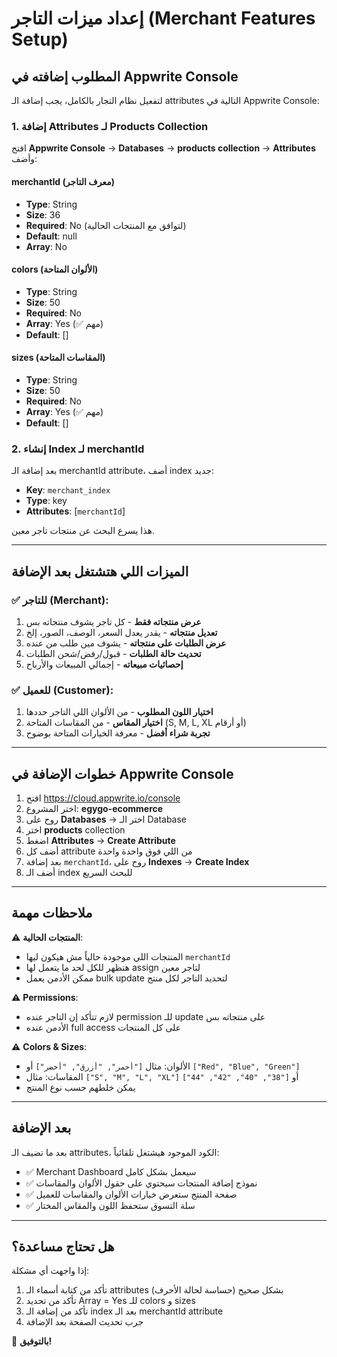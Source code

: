 # إعداد ميزات التاجر (Merchant Features Setup)

## المطلوب إضافته في Appwrite Console

لتفعيل نظام التجار بالكامل، يجب إضافة الـ attributes التالية في Appwrite Console:

### 1. إضافة Attributes لـ Products Collection

افتح **Appwrite Console** → **Databases** → **products collection** → **Attributes** وأضف:

#### merchantId (معرف التاجر)
- **Type**: String
- **Size**: 36
- **Required**: No (لتوافق مع المنتجات الحالية)
- **Default**: null
- **Array**: No

#### colors (الألوان المتاحة)
- **Type**: String  
- **Size**: 50
- **Required**: No
- **Array**: Yes (✅ مهم)
- **Default**: []

#### sizes (المقاسات المتاحة)
- **Type**: String
- **Size**: 50
- **Required**: No
- **Array**: Yes (✅ مهم)
- **Default**: []

### 2. إنشاء Index لـ merchantId

بعد إضافة الـ merchantId attribute، أضف index جديد:

- **Key**: `merchant_index`
- **Type**: key
- **Attributes**: [`merchantId`]

هذا يسرع البحث عن منتجات تاجر معين.

---

## الميزات اللي هتشتغل بعد الإضافة

### ✅ للتاجر (Merchant):
1. **عرض منتجاته فقط** - كل تاجر يشوف منتجاته بس
2. **تعديل منتجاته** - يقدر يعدل السعر، الوصف، الصور، إلخ
3. **عرض الطلبات على منتجاته** - يشوف مين طلب من عنده
4. **تحديث حالة الطلبات** - قبول/رفض/شحن الطلبات
5. **إحصائيات مبيعاته** - إجمالي المبيعات والأرباح

### ✅ للعميل (Customer):
1. **اختيار اللون المطلوب** - من الألوان اللي التاجر حددها
2. **اختيار المقاس** - من المقاسات المتاحة (S, M, L, XL أو أرقام)
3. **تجربة شراء أفضل** - معرفة الخيارات المتاحة بوضوح

---

## خطوات الإضافة في Appwrite Console

1. افتح https://cloud.appwrite.io/console
2. اختر المشروع: **egygo-ecommerce**
3. روح على **Databases** → اختر الـ Database
4. اختر **products** collection
5. اضغط **Attributes** → **Create Attribute**
6. أضف كل attribute من اللي فوق واحدة واحدة
7. بعد إضافة `merchantId`، روح على **Indexes** → **Create Index**
8. أضف الـ index للبحث السريع

---

## ملاحظات مهمة

⚠️ **المنتجات الحالية**: 
- المنتجات اللي موجودة حالياً مش هيكون ليها `merchantId`
- هتظهر للكل لحد ما يتعمل لها assign لتاجر معين
- ممكن الأدمن يعمل bulk update لتحديد التاجر لكل منتج

⚠️ **Permissions**:
- لازم تتأكد إن التاجر عنده permission للـ update على منتجاته بس
- الأدمن عنده full access على كل المنتجات

⚠️ **Colors & Sizes**:
- الألوان: مثال `["أحمر", "أزرق", "أخضر"]` أو `["Red", "Blue", "Green"]`
- المقاسات: مثال `["S", "M", "L", "XL"]` أو `["38", "40", "42", "44"]`
- يمكن خلطهم حسب نوع المنتج

---

## بعد الإضافة

بعد ما تضيف الـ attributes، الكود الموجود هيشتغل تلقائياً:
- ✅ Merchant Dashboard سيعمل بشكل كامل
- ✅ نموذج إضافة المنتجات سيحتوي على حقول الألوان والمقاسات
- ✅ صفحة المنتج ستعرض خيارات الألوان والمقاسات للعميل
- ✅ سلة التسوق ستحفظ اللون والمقاس المختار

---

## هل تحتاج مساعدة؟

إذا واجهت أي مشكلة:
1. تأكد من كتابة أسماء الـ attributes بشكل صحيح (حساسة لحالة الأحرف)
2. تأكد من تحديد Array = Yes للـ colors و sizes
3. تأكد من إضافة الـ index بعد الـ merchantId attribute
4. جرب تحديث الصفحة بعد الإضافة

🚀 **بالتوفيق!**
